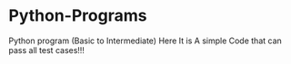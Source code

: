 # Python-Programs
Python program (Basic to Intermediate)
Here It is A simple Code that can pass all test cases!!!
